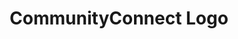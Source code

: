 ---
layout: project
title:  CommunityConnect Logo
client: CIVICTechnologies
image: communityconnect-logo-thumbnail.jpg
tags:
- Identity
---